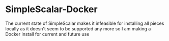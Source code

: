 # SimpleScalar-Docker
The current state of SimpleScalar makes it infeasible for installing all pieces locally as it doesn't seem to be supported any more so I am making a Docker install for current and future use
